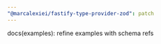```yaml
---
"@marcalexiei/fastify-type-provider-zod": patch
---
```


docs(examples): refine examples with schema refs

